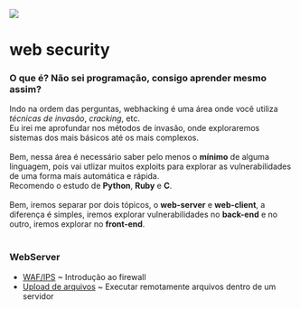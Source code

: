 <img src="https://i.imgur.com/EnKxyHw.png"></img>

# web security
### O que é? Não sei programação, consigo aprender mesmo assim?
Indo na ordem das perguntas, webhacking é uma área onde você utiliza *técnicas de invasão*, *cracking*, etc.<br>
Eu irei me aprofundar nos métodos de invasão, onde exploraremos sistemas dos mais básicos até os mais complexos.
<br><br>
Bem, nessa área é necessário saber pelo menos o **mínimo** de alguma linguagem, pois vai utlizar muitos exploits para explorar as vulnerabilidades de uma forma mais automática e rápida.<br>
Recomendo o estudo de **Python**, **Ruby** e **C**.
<br><br>
Bem, iremos separar por dois tópicos, o **web-server** e **web-client**, a diferença é simples, iremos explorar vulnerabilidades no **back-end** e no outro, iremos explorar no **front-end**.
<br><br>
### WebServer
* [WAF/IPS](waf/intro.md) ~ Introdução ao firewall<br>
* [Upload de arquivos](fp/intro.md) ~ Executar remotamente arquivos dentro de um servidor<br>



